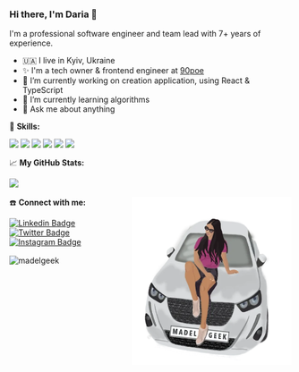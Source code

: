 ### Hi there, I'm Daria 👋

<p>I'm a professional software engineer and team lead with 7+ years of experience.</p>

- 🇺🇦 I live in Kyiv, Ukraine
- ✨ I'm a tech owner & frontend engineer at [90poe](https://www.90poe.io/)
- 🔭 I’m currently working on creation application, using React & TypeScript
- 🌱 I’m currently learning algorithms
- 💬 Ask me about anything




🎨 **Skills:**

![](https://img.shields.io/badge/Code-React-informational?style=flat&logo=react&logoColor=white&color=AFFFD6)
![](https://img.shields.io/badge/Code-TypeScript-informational?style=flat&logo=TypeScript&logoColor=white&color=#AFFFD6)
![](https://img.shields.io/badge/Code-JavaScript-informational?style=flat&logo=JavaScript&logoColor=white&color=#AFFFD6)
![](https://img.shields.io/badge/Style-CSS-informational?style=flat&logo=css3&logoColor=white&color=AFFFD6)
![](https://img.shields.io/badge/Code-Node.js-informational?style=flat&logo=Node.js&logoColor=white&color=AFFFD6)
![](https://img.shields.io/badge/Code-MongoDB-informational?style=flat&logo=MongoDB&logoColor=white&color=AFFFD6)



📈 **My GitHub Stats:**
<p>
<img height="180em" src="https://github-readme-stats.vercel.app/api?username=madelGeek&show_icons=true&hide_border=true&&count_private=true&include_all_commits=true" />
</p>

<img align="right" alt="GIF" src="https://github.com/madelGeek/madelGeek/blob/main/car.webp?raw=true" width="285" height="300" />


☎️ **Connect with me:**

[![Linkedin Badge](https://img.shields.io/badge/-LinkedIn-0e76a8?style=flat-square&logo=Linkedin&logoColor=white)](https://linkedin.com/in/dariagorchylina)
[![Twitter Badge](https://img.shields.io/badge/-Twitter-00acee?style=flat-square&logo=Twitter&logoColor=white)](https://twitter.com/madelGeek)
[![Instagram Badge](https://img.shields.io/badge/-Instagram-e4405f?style=flat-square&logo=Instagram&logoColor=white)](https://instagram.com/madelgeek/)

<p><img align="center" src="https://github-readme-streak-stats.herokuapp.com/?user=madelGeek&" alt="madelgeek" /></p>

